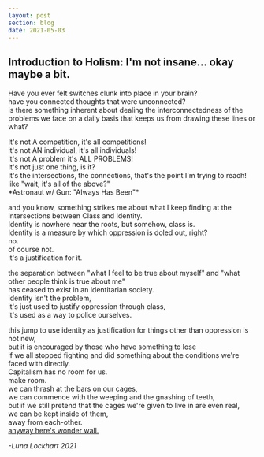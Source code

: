 ```yaml
---
layout: post
section: blog
date: 2021-05-03
---
```


## Introduction to Holism: I'm not insane... okay maybe a bit.  
Have you ever felt switches clunk into place in your brain?  
have you connected thoughts that were unconnected?  
is there something inherent about dealing the interconnectedness of the problems we face on a daily basis that keeps us from drawing these lines or what?

It's not A competition, it's all competitions!  
it's not AN individual, it's all individuals!  
it's not A problem it's ALL PROBLEMS!  
It's not just one thing, is it?  
It's the intersections, the connections, that's the point I'm trying to reach!  
like "wait, it's all of the above?"  
\*Astronaut w/ Gun: "Always Has Been"*  

and you know, something strikes me about what I keep finding at the intersections between Class and Identity.  
Identity is nowhere near the roots, but somehow, class is.  
Identity is a measure by which oppression is doled out, right?  
no.  
of course not.  
it's a justification for it.  

the separation between "what I feel to be true about myself" and "what other people think is true about me"   
has ceased to exist in an identitarian society.  
identity isn't the problem,  
it's just used to justify oppression through class,  
it's used as a way to police ourselves.

this jump to use identity as justification for things other than oppression is not new,  
but it is encouraged by those who have something to lose  
if we all stopped fighting and did something about the conditions we're faced with directly.  
Capitalism has no room for us.  
make room.  
we can thrash at the bars on our cages,  
we can commence with the weeping and the gnashing of teeth,  
but if we still pretend that the cages we're given to live in are even real,  
we can be kept inside of them,  
away from each-other.  
[anyway here's wonder wall.](https://www.youtube.com/watch?v=k1Rak9YyRfA)

*-Luna Lockhart 2021*
